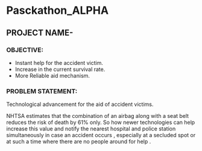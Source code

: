 # Pasckathon_ALPHA

## PROJECT NAME- 

### OBJECTIVE:
* Instant help for the accident victim.
* Increase in the current survival rate.
* More Reliable aid mechanism.

### PROBLEM STATEMENT:
Technological advancement for the aid of accident victims.

NHTSA estimates that the combination of an airbag along with a seat belt reduces the
risk of death by 61% only. So how newer technologies can help increase this value and
notify the nearest hospital and police station simultaneously in case an accident occurs ,
especially at a secluded spot or at such a time where there are no people around for
help .
